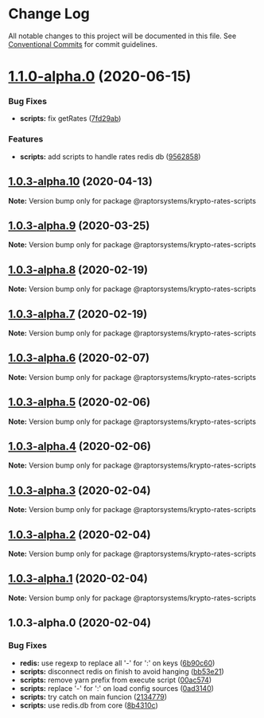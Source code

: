 # Change Log

All notable changes to this project will be documented in this file.
See [Conventional Commits](https://conventionalcommits.org) for commit guidelines.

# [1.1.0-alpha.0](https://github.com/raptorsystems/krypto-rates/compare/@raptorsystems/krypto-rates-scripts@1.0.3-alpha.10...@raptorsystems/krypto-rates-scripts@1.1.0-alpha.0) (2020-06-15)


### Bug Fixes

* **scripts:** fix getRates ([7fd29ab](https://github.com/raptorsystems/krypto-rates/commit/7fd29ab12c1797f318110b73cd36469091d47458))


### Features

* **scripts:** add scripts to handle rates redis db ([9562858](https://github.com/raptorsystems/krypto-rates/commit/956285864f40c62091e6e152816a36e45db15f06))





## [1.0.3-alpha.10](https://github.com/raptorsystems/krypto-rates/compare/@raptorsystems/krypto-rates-scripts@1.0.3-alpha.9...@raptorsystems/krypto-rates-scripts@1.0.3-alpha.10) (2020-04-13)

**Note:** Version bump only for package @raptorsystems/krypto-rates-scripts





## [1.0.3-alpha.9](https://github.com/raptorsystems/krypto-rates/compare/@raptorsystems/krypto-rates-scripts@1.0.3-alpha.8...@raptorsystems/krypto-rates-scripts@1.0.3-alpha.9) (2020-03-25)

**Note:** Version bump only for package @raptorsystems/krypto-rates-scripts





## [1.0.3-alpha.8](https://github.com/raptorsystems/krypto-rates/compare/@raptorsystems/krypto-rates-scripts@1.0.3-alpha.7...@raptorsystems/krypto-rates-scripts@1.0.3-alpha.8) (2020-02-19)

**Note:** Version bump only for package @raptorsystems/krypto-rates-scripts





## [1.0.3-alpha.7](https://github.com/raptorsystems/krypto-rates/compare/@raptorsystems/krypto-rates-scripts@1.0.3-alpha.6...@raptorsystems/krypto-rates-scripts@1.0.3-alpha.7) (2020-02-19)

**Note:** Version bump only for package @raptorsystems/krypto-rates-scripts





## [1.0.3-alpha.6](https://github.com/raptorsystems/krypto-rates/compare/@raptorsystems/krypto-rates-scripts@1.0.3-alpha.5...@raptorsystems/krypto-rates-scripts@1.0.3-alpha.6) (2020-02-07)

**Note:** Version bump only for package @raptorsystems/krypto-rates-scripts





## [1.0.3-alpha.5](https://github.com/raptorsystems/krypto-rates/compare/@raptorsystems/krypto-rates-scripts@1.0.3-alpha.4...@raptorsystems/krypto-rates-scripts@1.0.3-alpha.5) (2020-02-06)

**Note:** Version bump only for package @raptorsystems/krypto-rates-scripts





## [1.0.3-alpha.4](https://github.com/raptorsystems/krypto-rates/compare/@raptorsystems/krypto-rates-scripts@1.0.3-alpha.3...@raptorsystems/krypto-rates-scripts@1.0.3-alpha.4) (2020-02-06)

**Note:** Version bump only for package @raptorsystems/krypto-rates-scripts





## [1.0.3-alpha.3](https://github.com/raptorsystems/krypto-rates/compare/@raptorsystems/krypto-rates-scripts@1.0.3-alpha.2...@raptorsystems/krypto-rates-scripts@1.0.3-alpha.3) (2020-02-04)

**Note:** Version bump only for package @raptorsystems/krypto-rates-scripts





## [1.0.3-alpha.2](https://github.com/raptorsystems/krypto-rates/compare/@raptorsystems/krypto-rates-scripts@1.0.3-alpha.1...@raptorsystems/krypto-rates-scripts@1.0.3-alpha.2) (2020-02-04)

**Note:** Version bump only for package @raptorsystems/krypto-rates-scripts





## [1.0.3-alpha.1](https://github.com/raptorsystems/krypto-rates/compare/@raptorsystems/krypto-rates-scripts@1.0.3-alpha.0...@raptorsystems/krypto-rates-scripts@1.0.3-alpha.1) (2020-02-04)

**Note:** Version bump only for package @raptorsystems/krypto-rates-scripts





## 1.0.3-alpha.0 (2020-02-04)


### Bug Fixes

* **redis:** use regexp to replace all '-' for ':' on keys ([6b90c60](https://github.com/raptorsystems/krypto-rates/commit/6b90c6082820f952d5ac5161ad5dbe6053baae0a))
* **scripts:** disconnect redis on finish to avoid hanging ([bb53e21](https://github.com/raptorsystems/krypto-rates/commit/bb53e21b14c7051075ef0ac5c083df9a757861bf))
* **scripts:** remove yarn prefix from execute script ([00ac574](https://github.com/raptorsystems/krypto-rates/commit/00ac574311c9361eee80a274a08146d5cc1291e1))
* **scripts:** replace '-' for ':' on load config sources ([0ad3140](https://github.com/raptorsystems/krypto-rates/commit/0ad314032f87b5003b66da557b960f37883d2e72))
* **scripts:** try catch on main funcion ([2134779](https://github.com/raptorsystems/krypto-rates/commit/21347791f34f3dccae46dfe905a41dbc288e5f2f))
* **scripts:** use redis.db from core ([8b4310c](https://github.com/raptorsystems/krypto-rates/commit/8b4310c8cfe1179ac122265d552c8b0f5155c6cd))
